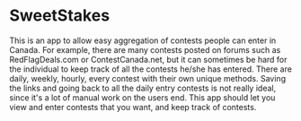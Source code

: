 # SweetStakes

This is an app to allow easy aggregation of contests people can enter in Canada. For example, there are many contests posted on forums such as RedFlagDeals.com or ContestCanada.net, but it can sometimes be hard for the individual to keep track of all the contests he/she has entered. There are daily, weekly, hourly, every contest with their own unique methods. Saving the links and going back to all the daily entry contests is not really ideal, since it's a lot of manual work on the users end.
This app should let you view and enter contests that you want, and keep track of contests.
